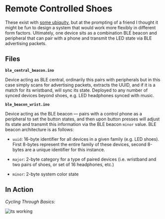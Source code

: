 # Remote Controlled Shoes

These exist with [some ubiquity](https://www.amazon.com/s?k=led+shoes+with+remote&ref=nb_sb_noss), but at the prompting of a friend I thought it might be fun to design a system that would work more flexibly in different form factors. Ultimately, one device sits as a combination BLE beacon and peripheral that can pair with a phone and transmit the LED state via BLE  advertising packets. 

## Files

**`ble_central_beacon.ino`**

Device acting as BLE central, ordinarily this pairs with peripherals but in this case simply scans for advertising packets, extracts the UUID, and if it is a match for its wristband, will sync its state. Deployed to any number of synced devices beyond shoes, e.g. LED headphones synced with music.

**`ble_beacon_wrist.ino`**

Device acting as the BLE beacon &mdash; pairs with a control phone as a peripheral to set the button states, and then upon button presses will adjust its state and transmit this information via the BLE beacon `minor` value. BLE beacon architecture is as follows:

* `uuid`: 16-byte identifier for all devices in a given family (e.g. LED shoes). First 8-bytes represent the entire family of these devices, second 8-bytes are a unique identifier for this instance.

* `major`: 2-byte category for a type of paired devices (i.e. wristband and two pairs of shoes, or set of 16 headphones, etc.)

* `minor`: 2-byte system color state

## In Action

*Cycling Through Basics:*

![its working](/media/working.gif)
